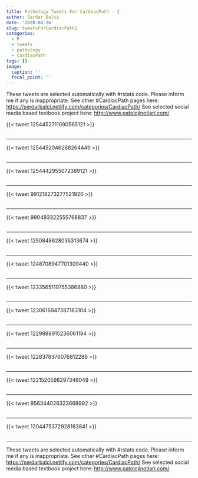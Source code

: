 ```yaml
---
title: Pathology Tweets For CardiacPath - 2
author: Serdar Balci
date: '2020-04-26'
slug: tweetsForCardiacPath2
categories:
  - R
  - tweets
  - pathology
  - CardiacPath
tags: []
image:
  caption: ''
  focal_point: ''
---
```



These tweets are selected automatically with #rstats code. Please inform me if any is inappropriate.
See other #CardiacPath pages here: https://serdarbalci.netlify.com/categories/CardiacPath/ 
See selected social media based textbook project here: http://www.patolojinotlari.com/

{{< tweet 1254452711090565121 >}}
<br>
<br>
<hr>
{{< tweet 1254452046268264449 >}}
<br>
<br>
<hr>
{{< tweet 1254442955072389121 >}}
<br>
<br>
<hr>
{{< tweet 991218273277521920 >}}
<br>
<br>
<hr>
{{< tweet 990493322555768837 >}}
<br>
<br>
<hr>
{{< tweet 1250848628035313674 >}}
<br>
<br>
<hr>
{{< tweet 1248708947701309440 >}}
<br>
<br>
<hr>
{{< tweet 1233565119755386880 >}}
<br>
<br>
<hr>
{{< tweet 1230616947387183104 >}}
<br>
<br>
<hr>
{{< tweet 1229888915236061184 >}}
<br>
<br>
<hr>
{{< tweet 1228378376076812289 >}}
<br>
<br>
<hr>
{{< tweet 1221520598297346049 >}}
<br>
<br>
<hr>
{{< tweet 956344026323668992 >}}
<br>
<br>
<hr>
{{< tweet 1204475372928163841 >}}
<br>
<br>
<hr>


These tweets are selected automatically with #rstats code. Please inform me if any is inappropriate.
See other #CardiacPath pages here: https://serdarbalci.netlify.com/categories/CardiacPath/ 
See selected social media based textbook project here: http://www.patolojinotlari.com/
